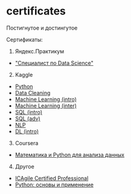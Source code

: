 # certificates
Постигнутое и достингутое

Сертификаты:
1. Яндекс.Практикум
- ["Специалист по Data Science"](https://github.com/dmitriygorlov/certificates/blob/main/Yandex_data-science.pdf)

2. Kaggle
- [Python](https://github.com/dmitriygorlov/certificates/blob/main/kaggle_Python.png)
- [Data Cleaning](https://github.com/dmitriygorlov/certificates/blob/main/kaggle_Data%20Cleaning.png)
- [Machine Learning (intro)](https://github.com/dmitriygorlov/certificates/blob/main/kaggle_Intro%20to%20Machine%20Learning.png)
- [Machine Learning (inter)](https://github.com/dmitriygorlov/certificates/blob/main/kaggle_Intermediate%20Machine%20Learning.png)
- [SQL (intro)](https://github.com/dmitriygorlov/certificates/blob/main/kaggle_SQL_intro.png)
- [SQL (adv)](https://github.com/dmitriygorlov/certificates/blob/main/kaggle_SQL_adv.png)
- [NLP](https://github.com/dmitriygorlov/certificates/blob/main/kaggle_Natural%20Language%20Processing.png)
- [DL (intro)](https://github.com/dmitriygorlov/certificates/blob/main/kaggle_Intro%20to%20Deep%20Learning.png)

3. Coursera
- [Математика и Python для анализа данных]()

4. Другое
- [ICAgile Certified Professional](https://www.icagile.com/credentials/8d00727c-e69a-49bb-b62a-70549c857403#)
- [Python: основы и применение](https://github.com/dmitriygorlov/certificates/blob/main/rus_Stepik_python.pdf)
